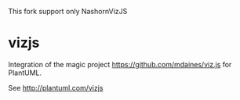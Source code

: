 This fork support only NashornVizJS

# vizjs

Integration of the magic project https://github.com/mdaines/viz.js for PlantUML.

See http://plantuml.com/vizjs
